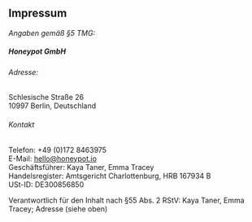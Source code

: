## Impressum

_Angaben gemäß §5 TMG:_

##### Honeypot GmbH

###### Adresse:

Schlesische Straße 26<br />
10997 Berlin, Deutschland<br />

###### Kontakt

Telefon: +49 (0)172 8463975<br />
E-Mail: [hello@honeypot.io](mailto:hello@honeypot.io)<br />
Geschäftsführer: Kaya Taner, Emma Tracey<br />
Handelsregister: Amtsgericht Charlottenburg, HRB 167934 B<br />
USt-ID: DE300856850

Verantwortlich für den Inhalt nach §55 Abs. 2 RStV:
Kaya Taner, Emma Tracey; Adresse (siehe oben)<br />
